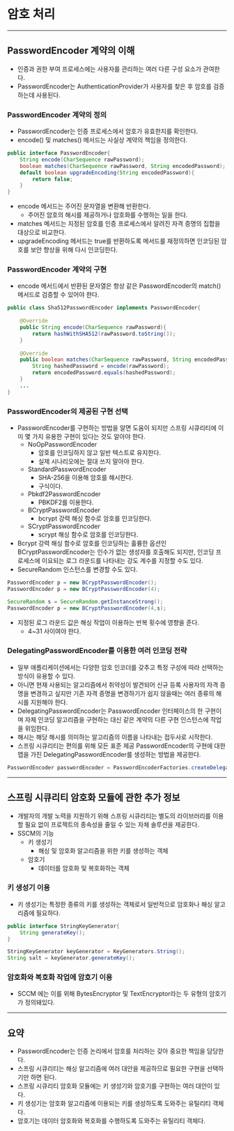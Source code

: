 # 암호 처리

-----------

## PasswordEncoder 계약의 이해

- 인증과 권한 부여 프로세스에는 사용자를 관리하는 여러 다른 구성 요소가 관여한다.
- PasswordEncoder는 AuthenticationProvider가 사용자를 찾은 후 암호를 검증하는데 사용된다.

### PasswordEncoder 계약의 정의

- PasswordEncoder는 인증 프로세스에서 암호가 유효한지를 확인한다.
- encode() 및 matches() 메서드는 사실상 계약의 책임을 정의한다.

```java
public interface PasswordEncoder{
    String encode(CharSequence rawPassword);
    boolean matches(CharSequence rawPassword, String encodedPassword);
    default boolean upgradeEncoding(String encodedPassword){
        return false;
    }
}
```

- encode 메서드는 주어진 문자열을 변환해 반환한다.
  - 주어진 암호의 해시를 제공하거나 암호화를 수행하는 일을 한다.
- matches 메서드는 지정된 암호를 인증 프로세스에서 알려진 자격 증명의 집합을 대상으로 비교한다.
- upgradeEncoding 메서드는 true를 반환하도록 메서드를 재정의하면 인코딩된 암호를 보안 향상을 위해 다시 인코딩한다.

### PasswordEncoder 계약의 구현

- encode 메서드에서 반환된 문자열은 항상 같은 PasswordEncoder의 match() 메서드로 검증할 수 있어야 한다.

```java
public class Sha512PasswordEncoder implements PasswordEncoder{
    
    @Override
    public String encode(CharSequence rawPassword){
        return hashWithSHA512(rawPassword.toString());
    }
    
    @Override
    public boolean matches(CharSequence rawPassword, String encodedPassword){
        String hashedPassword = encode(rawPassword);
        return encodedPassword.equals(hashedPassword);
    }
    ...
}
```

### PasswordEncoder의 제공된 구현 선택

- PasswordEncoder를 구현하는 방법을 알면 도움이 되지만 스프링 시큐리티에 이미 몇 가지 유용한 구현이 있다는 것도 알아야 한다.
  - NoOpPasswordEncoder
    - 암호를 인코딩하지 않고 일반 텍스트로 유지한다.
    - 실제 시나리오에는 절대 쓰지 말아야 한다.
  - StandardPasswordEncoder
    - SHA-256을 이용해 암호를 해시한다.
    - 구식이다.
  - Pbkdf2PasswordEncoder
    - PBKDF2를 이용한다.
  - BCryptPasswordEncoder
    - bcrypt 강력 해싱 함수로 암호를 인코딩한다.
  - SCryptPasswordEncoder
    - scrypt 해싱 함수로 암호를 인코딩한다.
- Bcrypt 강력 해싱 함수로 암호를 인코딩하는 훌륭한 옵션인 BCryptPasswordEncoder는 인수가 없는 생성자를 호출해도 되지만,
인코딩 프로세스에 이요되는 로그 라운드를 나타내는 강도 계수를 지정할 수도 있다.
- SecureRandom 인스턴스를 변경할 수도 있다.

```java
PasswordEncoder p = new BCryptPasswordEncoder();
PasswordEncoder p = new BCryptPasswordEncoder(4);

SecureRandom s = SecureRandom.getInstanceStrong();
PasswordEncoder p = new BCryptPasswordEncoder(4,s);
```
- 지정된 로그 라운드 값은 해싱 작업이 이용하는 반복 횟수에 영향을 준다.
  - 4~31 사이여야 한다.

### DelegatingPasswordEncoder를 이용한 여러 인코딩 전략

- 일부 애플리케이션에서는 다양한 암호 인코더를 갖추고 특정 구성에 따라 선택하는 방식이 유용할 수 있다.
- 아니면 현재 사용되는 알고리즘에서 취약성이 발견되어 신규 등록 사용자의 자격 증명을 변경하고 싶지만 기존 자격 증명을 변경하기가 쉽지 않을때는
여러 종류의 해시를 지원해야 한다.
- DelegatingPasswordEncoder는 PasswordEncoder 인터페이스의 한 구현이며 자체 인코딩 알고리즘을 구현하는 대신 같은 계약의 다른 구현 인스턴스에
작업을 위임한다.
- 해시는 해당 해시를 의미하는 알고리즘의 이름을 나타내는 접두사로 시작한다.
- 스프링 시큐리티는 편의를 위해 모든 표준 제공 PasswordEncoder의 구현에 대한 맵을 가진 DelegatingPasswordEncoder를 생성하는 방법을 제공한다.

```java
PasswordEncoder passwordEncoder = PasswordEncoderFactories.createDelegatingPasswordEncoder();
```

-----------

## 스프링 시큐리티 암호화 모듈에 관한 추가 정보

- 개발자의 개발 노력을 지원하기 위해 스프링 시큐리티는 별도의 라이브러리를 이용할 필요 없이 프로젝트의 종속성을 줄일 수 있는 자체 솔루션을 제공한다.
- SSCM의 기능
  - 키 생성기
    - 해싱 및 암호화 알고리즘을 위한 키를 생성하는 객체
  - 암호기
    - 데이터를 암호화 및 복호화하는 객체

### 키 생성기 이용

- 키 생성기는 특정한 종류의 키를 생성하는 객체로서 일반적으로 암호화나 해싱 알고리즘에 필요하다.

```java
public interface StringKeyGenerator{
    String generateKey();
}

StringKeyGenerator keyGenerator = KeyGenerators.String();
String salt = keyGenerator.generateKey();
```

### 암호화와 복호화 작업에 암호기 이용

- SCCM 에는 이를 위해 BytesEncryptor 및 TextEncryptor라는 두 유형의 암호기가 정의돼있다.

---------

## 요약

- PasswordEncoder는 인증 논리에서 암호를 처리하는 갖아 중요한 책임을 담당한다.
- 스프링 시큐리티는 해싱 알고리즘에 여러 대안을 제공하므로 필요한 구현을 선택하기만 하면 된다.
- 스프링 시큐리티 암호화 모듈에는 키 생성기와 암호기를 구현하는 여러 대안이 있다.
- 키 생성기는 암호화 알고리즘에 이용되는 키를 생성하도록 도와주는 유틸리티 객체다.
- 암호기는 데이터 암호화와 복호화를 수행하도록 도와주는 유틸리티 객체다.
